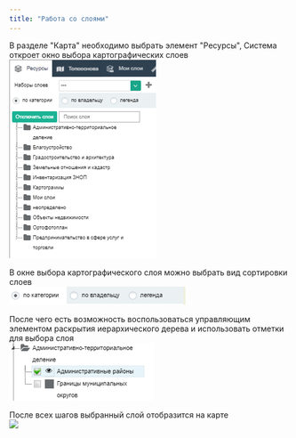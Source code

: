 ```yaml
---
title: "Работа со слоями"
---
```

В разделе "Карта" необходимо выбрать элемент "Ресурсы", Система откроет окно выбора картографических слоев
![](tool1.PNG)

В окне выбора картографического слоя можно выбрать вид сортировки слоев  
![](tool2.PNG)

После чего есть возможность воспользоваться управляющим элементом раскрытия иерархического дерева и использовать отметки для выбора слоя  
![](tool3.PNG)

После всех шагов выбранный слой отобразится на карте  
![](tool4ы.PNG)
